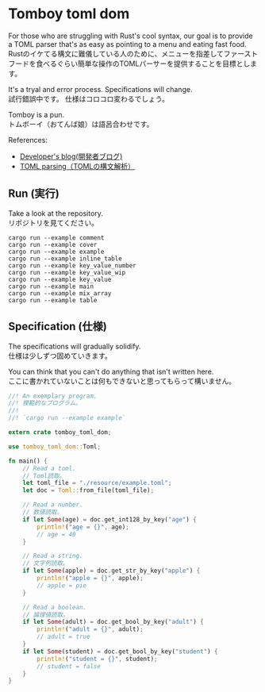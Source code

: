 # Tomboy toml dom

For those who are struggling with Rust's cool syntax, our goal is to provide a TOML parser that's as easy as pointing to a menu and eating fast food.  
Rustのイケてる構文に難儀している人のために、メニューを指差してファーストフードを食べるぐらい簡単な操作のTOMLパーサーを提供することを目標とします。  

It's a tryal and error process. Specifications will change.  
試行錯誤中です。 仕様はコロコロ変わるでしょう。  

Tomboy is a pun.  
トムボーイ（おてんば娘）は語呂合わせです。  

References:  

* [Developer's blog(開発者ブログ)](https://crieit.net/drafts/5f8094a14a0cf/resume)
* [TOML parsing（TOMLの構文解析）](https://crieit.net/posts/TOML-parsing-TOML)

## Run (実行)

Take a look at the repository.  
リポジトリを見てください。  

```shell
cargo run --example comment
cargo run --example cover
cargo run --example example
cargo run --example inline_table
cargo run --example key_value_number
cargo run --example key_value_wip
cargo run --example key_value
cargo run --example main
cargo run --example mix_array
cargo run --example table
```

## Specification (仕様)

The specifications will gradually solidify.  
仕様は少しずつ固めていきます。  

You can think that you can't do anything that isn't written here.  
ここに書かれていないことは何もできないと思ってもらって構いません。  

```rust
//! An exemplary program.
//! 模範的なプログラム。
//!
//! `cargo run --example example`

extern crate tomboy_toml_dom;

use tomboy_toml_dom::Toml;

fn main() {
    // Read a toml.
    // Toml読取。
    let toml_file = "./resource/example.toml";
    let doc = Toml::from_file(toml_file);

    // Read a number.
    // 数値読取。
    if let Some(age) = doc.get_int128_by_key("age") {
        println!("age = {}", age);
        // age = 40
    }

    // Read a string.
    // 文字列読取。
    if let Some(apple) = doc.get_str_by_key("apple") {
        println!("apple = {}", apple);
        // apple = pie
    }

    // Read a boolean.
    // 論理値読取。
    if let Some(adult) = doc.get_bool_by_key("adult") {
        println!("adult = {}", adult);
        // adult = true
    }
    if let Some(student) = doc.get_bool_by_key("student") {
        println!("student = {}", student);
        // student = false
    }
}
```
